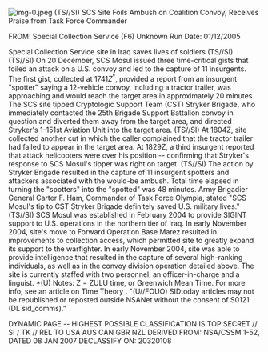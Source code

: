 ![img-0.jpeg](img-0.jpeg)
(TS//SI) SCS Site Foils Ambush on Coalition Convoy, Receives Praise from Task Force Commander

FROM: Special Collection Service (F6)
Unknown
Run Date: 01/12/2005

Special Collection Service site in Iraq saves lives of soldiers (TS//SI)
(TS//SI) On 20 December, SCS Mosul issued three time-critical gists that foiled an attack on a U.S. convoy and led to the capture of 11 insurgents. The first gist, collected at $1741 Z^{*}$, provided a report from an insurgent "spotter" saying a 12-vehicle convoy, including a tractor trailer, was approaching and would reach the target area in approximately 20 minutes. The SCS site tipped Cryptologic Support Team (CST) Stryker Brigade, who immediately contacted the 25th Brigade Support Battalion convoy in question and diverted them away from the target area, and directed Stryker's 1-151st Aviation Unit into the target area.
(TS//SI) At 1804Z, site collected another cut in which the caller complained that the tractor trailer had failed to appear in the target area. At 1829Z, a third insurgent reported that attack helicopters were over his position -- confirming that Stryker's response to SCS Mosul's tipper was right on target.
(TS//SI) The action by Stryker Brigade resulted in the capture of 11 insurgent spotters and attackers associated with the would-be ambush. Total time elapsed in turning the "spotters" into the "spotted" was 48 minutes. Army Brigadier General Carter F. Ham, Commander of Task Force Olympia, stated "SCS Mosul's tip to CST Stryker Brigade definitely saved U.S. military lives."
(TS//SI) SCS Mosul was established in February 2004 to provide SIGINT support to U.S. operations in the northern tier of Iraq. In early November 2004, site's move to Forward Operation Base Marez resulted in improvements to collection access, which permitted site to greatly expand its support to the warfighter. In early November 2004, site was able to provide intelligence that resulted in the capture of several high-ranking individuals, as well as in the convoy division operation detailed above. The site is currently staffed with two personnel, an officer-in-charge and a linguist.
*(U) Notes:
Z = ZULU time, or Greenwich Mean Time. For more info, see an article on Time Theory .
"(U//FOUO) SIDtoday articles may not be republished or reposted outside NSANet without the consent of S0121 (DL sid_comms)."

DYNAMIC PAGE -- HIGHEST POSSIBLE CLASSIFICATION IS TOP SECRET // SI / TK // REL TO USA AUS CAN GBR NZL DERIVED FROM: NSA/CSSM 1-52, DATED 08 JAN 2007 DECLASSIFY ON: 20320108
